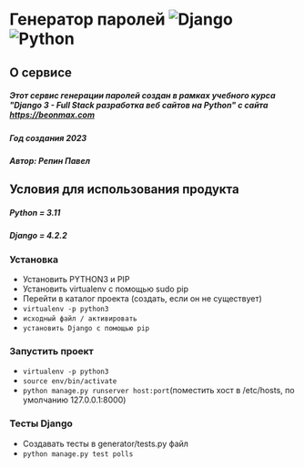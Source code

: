 # Генератор паролей ![Django](https://img.shields.io/badge/django-%23092E20.svg?style=for-the-badge&logo=django&logoColor=white) ![Python](https://img.shields.io/badge/python-3670A0?style=for-the-badge&logo=python&logoColor=ffdd54) 
## О сервисе
##### Этот сервис генерации паролей создан в рамках учебного курса "Django 3 - Full Stack разработка веб сайтов на Python" с сайта https://beonmax.com
##### Год создания 2023
##### Автор: Репин Павел
## Условия для использования продукта
##### Python = 3.11
##### Django = 4.2.2
### Установка

- Установить PYTHON3 и PIP
- Установить virtualenv с помощью sudo pip
- Перейти в каталог проекта (создать, если он не существует)
- ``virtualenv -p python3 ``
- ``исходный файл / активировать ``
- ``установить Django с помощью pip``

### Запустить проект

- ``virtualenv -p python3``
- ``source env/bin/activate``
- ``python manage.py runserver host:port``(поместить хост в /etc/hosts, по умолчанию 127.0.0.1:8000)

### Тесты Django

- Создавать тесты в generator/tests.py файл
- ``python manage.py test polls``
